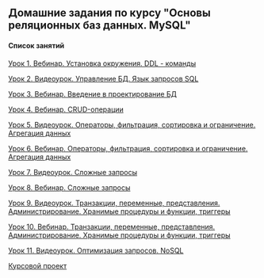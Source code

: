 ## Домашние задания по курсу "Основы реляционных баз данных. MySQL"

#### Список занятий

[Урок 1. Вебинар. Установка окружения. DDL - команды](https://github.com/Dr0nx/dbs/tree/lesson_1/lesson_1/) <br>

[Урок 2. Видеоурок. Управление БД. Язык запросов SQL](https://github.com/Dr0nx/dbs/tree/lesson_2/lesson_2/) <br>

[Урок 3. Вебинар. Введение в проектирование БД](https://github.com/Dr0nx/dbs/tree/lesson_3/lesson_3/) <br>

[Урок 4. Вебинар. CRUD-операции](https://github.com/Dr0nx/dbs/tree/lesson_4/lesson_4/) <br>

[Урок 5. Видеоурок. Операторы, фильтрация, сортировка и ограничение. Агрегация данных](https://github.com/Dr0nx/dbs/tree/lesson_5/lesson_5/) <br>

[Урок 6. Вебинар. Операторы, фильтрация, сортировка и ограничение. Агрегация данных](https://github.com/Dr0nx/dbs/tree/lesson_6/lesson_6/) <br>

[Урок 7. Видеоурок. Сложные запросы](https://github.com/Dr0nx/dbs/tree/lesson_7/lesson_7/) <br>

[Урок 8. Вебинар. Сложные запросы](https://github.com/Dr0nx/dbs/tree/lesson_8/lesson_8/) <br>

[Урок 9. Видеоурок. Транзакции, переменные, представления. Администрирование. Хранимые процедуры и функции, триггеры](https://github.com/Dr0nx/dbs/tree/lesson_9/lesson_9/) <br>

[Урок 10. Вебинар. Транзакции, переменные, представления. Администрирование. Хранимые процедуры и функции, триггеры](https://github.com/Dr0nx/dbs/tree/lesson_10/lesson_10/) <br>

[Урок 11. Видеоурок. Оптимизация запросов. NoSQL](https://github.com/Dr0nx/dbs/tree/lesson_11/lesson_11/ )<br>

[Курсовой проект](https://github.com/Dr0nx/dbs/tree/coursework/coursework/) <br>
